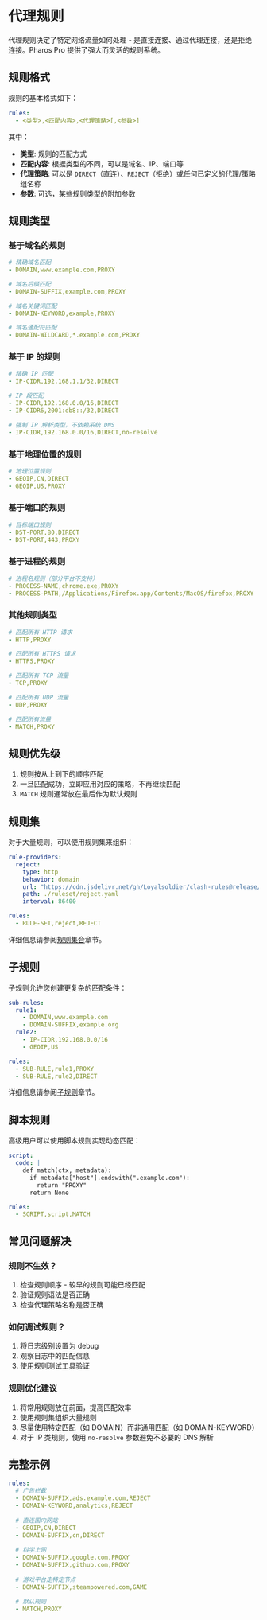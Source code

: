 # 代理规则

代理规则决定了特定网络流量如何处理 - 是直接连接、通过代理连接，还是拒绝连接。Pharos Pro 提供了强大而灵活的规则系统。

## 规则格式

规则的基本格式如下：

```yaml
rules:
  - <类型>,<匹配内容>,<代理策略>[,<参数>]
```

其中：
- **类型**: 规则的匹配方式
- **匹配内容**: 根据类型的不同，可以是域名、IP、端口等
- **代理策略**: 可以是 `DIRECT`（直连）、`REJECT`（拒绝）或任何已定义的代理/策略组名称
- **参数**: 可选，某些规则类型的附加参数

## 规则类型

### 基于域名的规则

```yaml
# 精确域名匹配
- DOMAIN,www.example.com,PROXY

# 域名后缀匹配
- DOMAIN-SUFFIX,example.com,PROXY

# 域名关键词匹配
- DOMAIN-KEYWORD,example,PROXY

# 域名通配符匹配
- DOMAIN-WILDCARD,*.example.com,PROXY
```

### 基于 IP 的规则

```yaml
# 精确 IP 匹配
- IP-CIDR,192.168.1.1/32,DIRECT

# IP 段匹配
- IP-CIDR,192.168.0.0/16,DIRECT
- IP-CIDR6,2001:db8::/32,DIRECT

# 强制 IP 解析类型，不依赖系统 DNS
- IP-CIDR,192.168.0.0/16,DIRECT,no-resolve
```

### 基于地理位置的规则

```yaml
# 地理位置规则
- GEOIP,CN,DIRECT
- GEOIP,US,PROXY
```

### 基于端口的规则

```yaml
# 目标端口规则
- DST-PORT,80,DIRECT
- DST-PORT,443,PROXY
```

### 基于进程的规则

```yaml
# 进程名规则（部分平台不支持）
- PROCESS-NAME,chrome.exe,PROXY
- PROCESS-PATH,/Applications/Firefox.app/Contents/MacOS/firefox,PROXY
```

### 其他规则类型

```yaml
# 匹配所有 HTTP 请求
- HTTP,PROXY

# 匹配所有 HTTPS 请求
- HTTPS,PROXY

# 匹配所有 TCP 流量
- TCP,PROXY

# 匹配所有 UDP 流量
- UDP,PROXY

# 匹配所有流量
- MATCH,PROXY
```

## 规则优先级

1. 规则按从上到下的顺序匹配
2. 一旦匹配成功，立即应用对应的策略，不再继续匹配
3. `MATCH` 规则通常放在最后作为默认规则

## 规则集

对于大量规则，可以使用规则集来组织：

```yaml
rule-providers:
  reject:
    type: http
    behavior: domain
    url: "https://cdn.jsdelivr.net/gh/Loyalsoldier/clash-rules@release/reject.txt"
    path: ./ruleset/reject.yaml
    interval: 86400

rules:
  - RULE-SET,reject,REJECT
```

详细信息请参阅[规则集合](./rule-sets.md)章节。

## 子规则

子规则允许您创建更复杂的匹配条件：

```yaml
sub-rules:
  rule1:
    - DOMAIN,www.example.com
    - DOMAIN-SUFFIX,example.org
  rule2:
    - IP-CIDR,192.168.0.0/16
    - GEOIP,US

rules:
  - SUB-RULE,rule1,PROXY
  - SUB-RULE,rule2,DIRECT
```

详细信息请参阅[子规则](./sub-rules.md)章节。

## 脚本规则

高级用户可以使用脚本规则实现动态匹配：

```yaml
script:
  code: |
    def match(ctx, metadata):
      if metadata["host"].endswith(".example.com"):
        return "PROXY"
      return None

rules:
  - SCRIPT,script,MATCH
```

## 常见问题解决

### 规则不生效？

1. 检查规则顺序 - 较早的规则可能已经匹配
2. 验证规则语法是否正确
3. 检查代理策略名称是否正确

### 如何调试规则？

1. 将日志级别设置为 debug
2. 观察日志中的匹配信息
3. 使用规则测试工具验证

### 规则优化建议

1. 将常用规则放在前面，提高匹配效率
2. 使用规则集组织大量规则
3. 尽量使用特定匹配（如 DOMAIN）而非通用匹配（如 DOMAIN-KEYWORD）
4. 对于 IP 类规则，使用 `no-resolve` 参数避免不必要的 DNS 解析

## 完整示例

```yaml
rules:
  # 广告拦截
  - DOMAIN-SUFFIX,ads.example.com,REJECT
  - DOMAIN-KEYWORD,analytics,REJECT
  
  # 直连国内网站
  - GEOIP,CN,DIRECT
  - DOMAIN-SUFFIX,cn,DIRECT
  
  # 科学上网
  - DOMAIN-SUFFIX,google.com,PROXY
  - DOMAIN-SUFFIX,github.com,PROXY
  
  # 游戏平台走特定节点
  - DOMAIN-SUFFIX,steampowered.com,GAME
  
  # 默认规则
  - MATCH,PROXY
```
